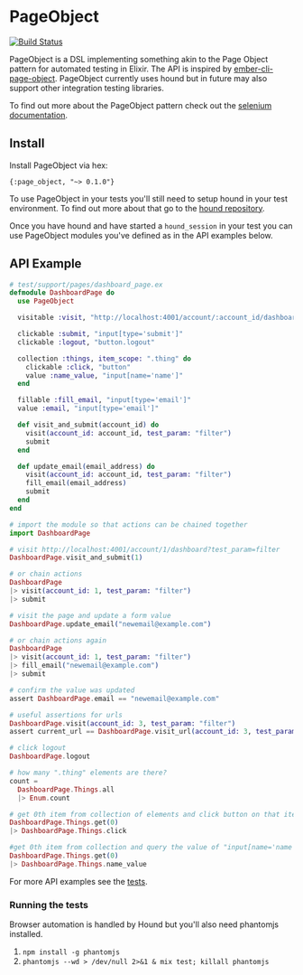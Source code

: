 # PageObject

[![Build Status](https://travis-ci.org/samueljseay/page_object.svg?branch=master)](https://travis-ci.org/samueljseay/page_object)

PageObject is a DSL implementing something akin to the
Page Object pattern for automated testing in Elixir. The API is inspired by [ember-cli-page-object](https://github.com/san650/ember-cli-page-object).
PageObject currently uses hound but in future may also support other integration testing libraries.

To find out more about the PageObject pattern check out the [selenium documentation](https://seleniumhq.github.io/docs/best.html#page_object_models).

## Install

Install PageObject via hex:

`{:page_object, "~> 0.1.0"}`

To use PageObject in your tests you'll still need to setup hound in your test environment. To find out more about that go to the [hound repository](https://github.com/HashNuke/hound).

Once you have hound and have started a `hound_session` in your test you can use PageObject modules you've defined as in the API examples below.

## API Example

```elixir
# test/support/pages/dashboard_page.ex
defmodule DashboardPage do
  use PageObject

  visitable :visit, "http://localhost:4001/account/:account_id/dashboard"

  clickable :submit, "input[type='submit']"
  clickable :logout, "button.logout"

  collection :things, item_scope: ".thing" do
    clickable :click, "button"
    value :name_value, "input[name='name']"
  end

  fillable :fill_email, "input[type='email']"
  value :email, "input[type='email']"

  def visit_and_submit(account_id) do
    visit(account_id: account_id, test_param: "filter")
    submit
  end

  def update_email(email_address) do
    visit(account_id: account_id, test_param: "filter")
    fill_email(email_address)
    submit
  end
end

# import the module so that actions can be chained together
import DashboardPage

# visit http://localhost:4001/account/1/dashboard?test_param=filter
DashboardPage.visit_and_submit(1)

# or chain actions
DashboardPage
|> visit(account_id: 1, test_param: "filter")
|> submit

# visit the page and update a form value
DashboardPage.update_email("newemail@example.com")

# or chain actions again
DashboardPage
|> visit(account_id: 1, test_param: "filter")
|> fill_email("newemail@example.com")
|> submit

# confirm the value was updated
assert DashboardPage.email == "newemail@example.com"

# useful assertions for urls
DashboardPage.visit(account_id: 3, test_param: "filter")
assert current_url == DashboardPage.visit_url(account_id: 3, test_param: "filter")

# click logout
DashboardPage.logout

# how many ".thing" elements are there?
count =
  DashboardPage.Things.all
  |> Enum.count

# get 0th item from collection of elements and click button on that item
DashboardPage.Things.get(0)
|> DashboardPage.Things.click

#get 0th item from collection and query the value of "input[name='name']"
DashboardPage.Things.get(0)
|> DashboardPage.Things.name_value
```

For more API examples see the [tests](https://github.com/samueljseay/page_object/tree/master/test).

### Running the tests

Browser automation is handled by Hound but you'll also need phantomjs installed.

1. `npm install -g phantomjs`
2. `phantomjs --wd > /dev/null 2>&1 & mix test; killall phantomjs`
